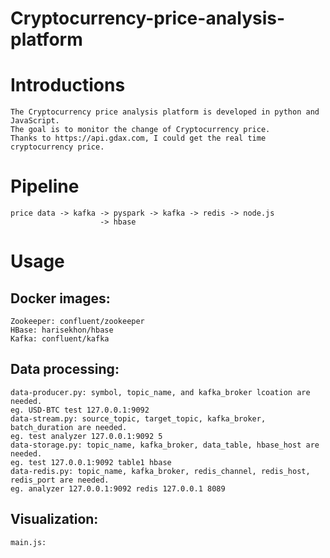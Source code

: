 # Cryptocurrency-price-analysis-platform
Introductions
========
    The Cryptocurrency price analysis platform is developed in python and JavaScript. 
    The goal is to monitor the change of Cryptocurrency price. 
    Thanks to https://api.gdax.com, I could get the real time cryptocurrency price.

Pipeline
====
    price data -> kafka -> pyspark -> kafka -> redis -> node.js
                        -> hbase

Usage
====
Docker images:
----
    Zookeeper: confluent/zookeeper
    HBase: harisekhon/hbase
    Kafka: confluent/kafka

Data processing:
----
    data-producer.py: symbol, topic_name, and kafka_broker lcoation are needed.
    eg. USD-BTC test 127.0.0.1:9092
    data-stream.py: source_topic, target_topic, kafka_broker, batch_duration are needed.
    eg. test analyzer 127.0.0.1:9092 5
    data-storage.py: topic_name, kafka_broker, data_table, hbase_host are needed.
    eg. test 127.0.0.1:9092 table1 hbase
    data-redis.py: topic_name, kafka_broker, redis_channel, redis_host, redis_port are needed.
    eg. analyzer 127.0.0.1:9092 redis 127.0.0.1 8089
Visualization:
----
    main.js:
    
